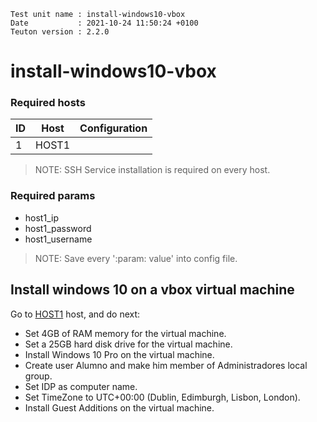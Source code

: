 ```
Test unit name : install-windows10-vbox
Date           : 2021-10-24 11:50:24 +0100
Teuton version : 2.2.0
```

# install-windows10-vbox

### Required hosts

| ID | Host | Configuration |
| --- | --- | --- |
| 1 | HOST1 |  |

> NOTE: SSH Service installation is required on every host.

### Required params
* host1_ip
* host1_password
* host1_username

> NOTE: Save every ':param: value' into config file.

## Install windows 10 on a vbox virtual machine


Go to [HOST1](#required-hosts) host, and do next:
* Set 4GB of RAM memory for the virtual machine.
* Set a 25GB hard disk drive for the virtual machine.
* Install Windows 10 Pro on the virtual machine.
* Create user Alumno and make him member of Administradores local group.
* Set IDP as computer name.
* Set TimeZone to UTC+00:00 (Dublin, Edimburgh, Lisbon, London).
* Install Guest Additions on the virtual machine.
